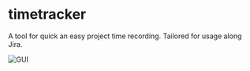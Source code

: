 # timetracker
A tool for quick an easy project time recording. Tailored for usage along Jira.

![GUI](https://user-images.githubusercontent.com/35063653/74969396-cd653180-541c-11ea-8109-f85699098777.PNG)
